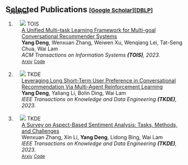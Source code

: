 <h2 id="publications" style="margin: 2px 0px -15px;">Selected Publications <temp style="font-size:15px;">[</temp><a href="https://scholar.google.com/citations?hl=en&user=OshWT3UAAAAJ" target="_blank" style="font-size:15px;">Google Scholar</a><temp style="font-size:15px;">]</temp><temp style="font-size:15px;">[</temp><a href="https://dblp.org/pid/115/6282-2.html" target="_blank" style="font-size:15px;">DBLP</a><temp style="font-size:15px;">]</temp></h2>

<h4 style="margin:0 10px 0;">Journal</h4>

<div class="publications">
<ol class="bibliography">

<li>
<div class="pub-row">

  <div class="col-sm-3 abbr" style="position: relative;padding-right: 15px;padding-left: 15px;">
    <img src="assets/img/tois23.png" class="teaser img-fluid z-depth-1">
    <abbr class="badge">TOIS</abbr>
  </div>

  <div class="col-sm-9" style="position: relative;padding-right: 15px;padding-left: 20px;">
    <div class="title"><a href="https://dl.acm.org/doi/10.1145/3570640">A Unified Multi-task Learning Framework for Multi-goal Conversational Recommender Systems</a></div>
    <div class="author"><strong>Yang Deng</strong>, Wenxuan Zhang, Weiwen Xu, Wenqiang Lei, Tat-Seng Chua, Wai Lam</div>
    <div class="periodical"><em>ACM Transactions on Information Systems <strong>(TOIS)</strong>, 2023.</em></div>
    <div class="links">
      <a href="https://arxiv.org/abs/2204.06923" class="btn btn-sm z-depth-0" role="button" target="_blank" style="font-size:12px;">Arxiv</a>
      <a href="https://github.com/dengyang17/unimind" class="btn btn-sm z-depth-0" role="button" target="_blank" style="font-size:12px;">Code</a>
    </div>
  </div>
</div>
</li>
  
<br>
  
<li>
<div class="pub-row">

  <div class="col-sm-3 abbr" style="position: relative;padding-right: 15px;padding-left: 15px;">
    <img src="assets/img/tkde22.png" class="teaser img-fluid z-depth-1">
    <abbr class="badge">TKDE</abbr>
  </div>

  <div class="col-sm-9" style="position: relative;padding-right: 15px;padding-left: 20px;">
    <div class="title"><a href="https://ieeexplore.ieee.org/abstract/document/9964317">Leveraging Long Short-Term User Preference in Conversational Recommendation Via Multi-Agent Reinforcement Learning</a></div>
    <div class="author"><strong>Yang Deng</strong>, Yaliang Li, Bolin Ding, Wai Lam</div>
    <div class="periodical"><em>IEEE Transactions on Knowledge and Data Engineering <strong>(TKDE)</strong>, 2023.</em></div>
  </div>
</div>
</li>

  
<br>
  
<li>
<div class="pub-row">

  <div class="col-sm-3 abbr" style="position: relative;padding-right: 15px;padding-left: 15px;">
    <img src="assets/img/tkde-survey.png" class="teaser img-fluid z-depth-1">
    <abbr class="badge">TKDE</abbr>
  </div>

  <div class="col-sm-9" style="position: relative;padding-right: 15px;padding-left: 20px;">
    <div class="title"><a href="https://ieeexplore.ieee.org/abstract/document/9996141">A Survey on Aspect-Based Sentiment Analysis: Tasks, Methods, and Challenges</a></div>
    <div class="author">Wenxuan Zhang, Xin Li, <strong>Yang Deng</strong>, Lidong Bing, Wai Lam</div>
    <div class="periodical"><em>IEEE Transactions on Knowledge and Data Engineering <strong>(TKDE)</strong>, 2023.</em></div>
    <div class="links">
      <a href="https://arxiv.org/abs/2203.01054" class="btn btn-sm z-depth-0" role="button" target="_blank" style="font-size:12px;">Arxiv</a>
      <a href="https://github.com/IsakZhang/ABSA-Survey" class="btn btn-sm z-depth-0" role="button" target="_blank" style="font-size:12px;">Code</a>
    </div>
  </div>
</div>
</li>
  
</ol>
</div>
